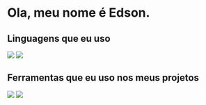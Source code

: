 
# Ola, meu nome é Edson.

## Linguagens que eu uso

<div> 
<img src="https://img.shields.io/badge/javascript-%23323330.svg?style=for-the-badge&logo=javascript&logoColor=%23F7DF1E">
<img src="https://img.shields.io/badge/Python-14354C?style=for-the-badge&logo=python&logoColor=wh">
<div/>

## Ferramentas que eu uso nos meus projetos
<div>
<img src="https://img.shields.io/badge/Visual%20Studio%20Code-0078d7.svg?style=for-the-badge&logo=visual-studio-code&logoColor=white">
<img src="https://img.shields.io/badge/GIT-E44C30?style=for-the-badge&logo=git&logoColor=white">
<div/>
